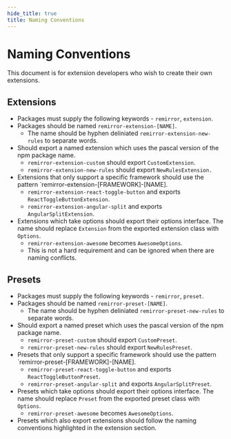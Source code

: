 ```yaml
---
hide_title: true
title: Naming Conventions
---
```


# Naming Conventions

This document is for extension developers who wish to create their own extensions.

## Extensions

- Packages must supply the following keywords - `remirror`, `extension`.
- Packages should be named `remirror-extension-[NAME]`.
  - The name should be hyphen deliniated `remirror-extension-new-rules` to separate words.
- Should export a named extension which uses the pascal version of the npm package name.
  - `remirror-extension-custom` should export `CustomExtension`.
  - `remirror-extension-new-rules` should export `NewRulesExtension.`
- Extensions that only support a specific framework should use the pattern `remirror-extension-[FRAMEWORK]-[NAME].
  - `remirror-extension-react-toggle-button` and exports `ReactToggleButtonExtension`.
  - `remirror-extension-angular-split` and exports `AngularSplitExtension`.
- Extensions which take options should export their options interface. The name should replace `Extension` from the exported extension class with `Options`.
  - `remirror-extension-awesome` becomes `AwesomeOptions`.
  - This is not a hard requirement and can be ignored when there are naming conflicts.

## Presets

- Packages must supply the following keywords - `remirror`, `preset`.
- Packages should be named `remirror-preset-[NAME]`.
  - The name should be hyphen deliniated `remirror-preset-new-rules` to separate words.
- Should export a named preset which uses the pascal version of the npm package name.
  - `remirror-preset-custom` should export `CustomPreset`.
  - `remirror-preset-new-rules` should export `NewRulesPreset`.
- Presets that only support a specific framework should use the pattern `remirror-preset-[FRAMEWORK]-[NAME].
  - `remirror-preset-react-toggle-button` and exports `ReactToggleButtonPreset`.
  - `remirror-preset-angular-split` and exports `AngularSplitPreset`.
- Presets which take options should export their options interface. The name should replace `Preset` from the exported preset class with `Options`.
  - `remirror-preset-awesome` becomes `AwesomeOptions`.
- Presets which also export extensions should follow the naming conventions highlighted in the extension section.
